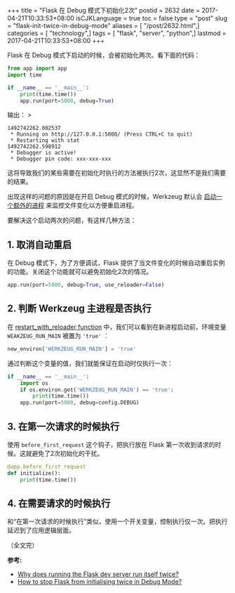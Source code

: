 +++
title = "Flask 在 Debug 模式下初始化2次"
postid = 2632
date = 2017-04-21T10:33:53+08:00
isCJKLanguage = true
toc = false
type = "post"
slug = "flask-init-twice-in-debug-mode"
aliases = [ "/post/2632.html",]
categories = [ "technology",]
tags = [ "flask", "server", "python",]
lastmod = 2017-04-21T10:33:53+08:00
+++


Flask 在 Debug 模式下启动的时候，会被初始化两次。看下面的代码：

```python
from app import app
import time

if __name__ == '__main__':
    print(time.time())
    app.run(port=5000, debug=True)
```

输出： <!--more-->>

```
1492742262.002537
 * Running on http://127.0.0.1:5000/ (Press CTRL+C to quit)
 * Restarting with stat
1492742262.598912
 * Debugger is active!
 * Debugger pin code: xxx-xxx-xxx
```

这将导致我们的某些需要在初始化时执行的方法被执行2次，这显然不是我们需要的结果。

出现这样的问题的原因是在开启 Debug 模式的时候，Werkzeug 默认会 [启动一个额外的进程][1] 来监控文件变化以方便重启进程。

要解决这个启动两次的问题，有这样几种方法：

## 1. 取消自动重启

在 Debug 模式下，为了方便调试，Flask 提供了当文件变化的时候自动重启实例的功能。关闭这个功能就可以避免初始化2次的情况。

```python
app.run(port=5000, debug=True, use_reloader=False)
```

## 2. 判断 Werkzeug 主进程是否执行

在 [restart_with_reloader function][1] 中，我们可以看到在新进程启动前，环境变量 `WEAKZEUG_RUN_MAIN` 被置为 `'true'` ：

```python
new_environ['WERKZEUG_RUN_MAIN'] = 'true'
```

通过判断这个变量的值，我们就能保证在启动时仅执行一次：

```python
if __name__ == '__main__':
    import os
    if os.environ.get('WERKZEUG_RUN_MAIN') == 'true':
        print(time.time())
    app.run(port=5000, debug=config.DEBUG)
```

## 3. 在第一次请求的时候执行

使用 `before_first_request` 这个钩子，把执行放在 Flask 第一次收到请求的时候。这就避免了2次初始化的干扰。

```python
@app.before_first_request
def initialize():
    print(time.time())
```

## 4. 在需要请求的时候执行

和“在第一次请求的时候执行”类似，使用一个开关变量，控制执行仅一次。把执行延迟到了应用逻辑层面。

（全文完）

**参考:**

- [Why does running the Flask dev server run itself twice?][2]
- [How to stop Flask from initialising twice in Debug Mode?][3]

[1]: https://github.com/pallets/werkzeug/blob/0.12.1/werkzeug/_reloader.py#L105-L126
[2]: http://stackoverflow.com/a/25504196/1542345
[3]: http://stackoverflow.com/a/9476701/1542345

